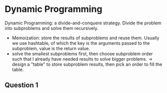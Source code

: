 # Dynamic Programming

Dynamic Programming: a divide-and-conquere strategy. Divide the problem into subproblems and solve them recursively.

- Memoization: store the results of subproblems and reuse them. Usually we use hashtable, of which the key is the arguments passed to the subproblem, value is the return value.
- solve the smallest subproblems first, then choose subproblem order such that I already have needed results to solve bigger problems. -> design a "table" to store subproblem results, then pick an order to fill the table.

## Question 1

